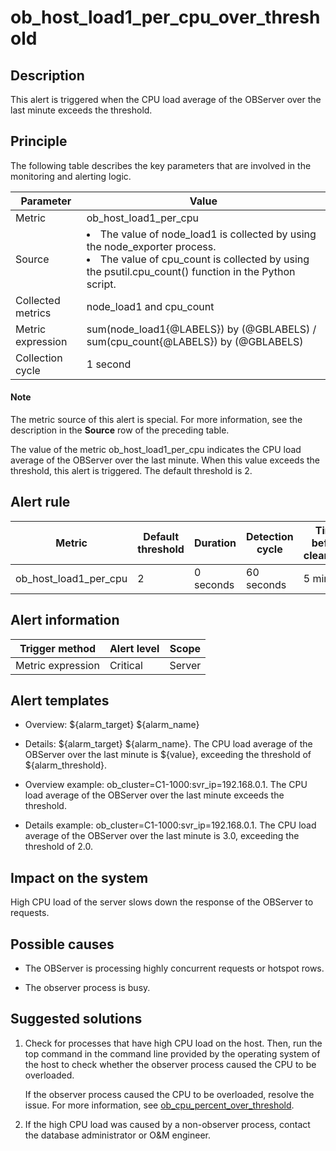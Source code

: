 ob_host_load1_per_cpu_over_threshold 
=========================================================



**Description** 
------------------------------------

This alert is triggered when the CPU load average of the OBServer over the last minute exceeds the threshold.

Principle 
------------------------------

The following table describes the key parameters that are involved in the monitoring and alerting logic. 


|     Parameter     |                                                                                                                                  Value                                                                                                                                  |
|-------------------|-------------------------------------------------------------------------------------------------------------------------------------------------------------------------------------------------------------------------------------------------------------------------|
| Metric            | ob_host_load1_per_cpu                                                                                                                                                                                                                                                   |
| Source            | <li> The value of node_load1 is collected by using the node_exporter process.   </li><li> The value of cpu_count is collected by using the psutil.cpu_count() function in the Python script.</li>    |
| Collected metrics | node_load1 and cpu_count                                                                                                                                                                                                                                                |
| Metric expression | sum(node_load1{@LABELS}) by (@GBLABELS) / sum(cpu_count{@LABELS}) by (@GBLABELS)                                                                                                                                                                                        |
| Collection cycle  | 1 second                                                                                                                                                                                                                                                                |


  <main id="notice" type='explain'>
    <h4>Note</h4>
    <p>The metric source of this alert is special. For more information, see the description in the <strong>Source</strong> row of the preceding table.</p>
  </main>

The value of the metric ob_host_load1_per_cpu indicates the CPU load average of the OBServer over the last minute. When this value exceeds the threshold, this alert is triggered. The default threshold is 2.

**Alert rule** 
-----------------------------------



|        Metric         | Default threshold | Duration  | Detection cycle | Time before clearance |
|-----------------------|-------------------|-----------|-----------------|-----------------------|
| ob_host_load1_per_cpu | 2                 | 0 seconds | 60 seconds      | 5 minutes             |



**Alert information** 
------------------------------------------



|  Trigger method   | Alert level | Scope  |
|-------------------|-------------|--------|
| Metric expression | Critical    | Server |



**Alert templates** 
----------------------------------------

* Overview: \${alarm_target} \${alarm_name}

  

* Details: \${alarm_target} \${alarm_name}. The CPU load average of the OBServer over the last minute is \${value}, exceeding the threshold of ${alarm_threshold}.

  

* Overview example: ob_cluster=C1-1000:svr_ip=192.168.0.1. The CPU load average of the OBServer over the last minute exceeds the threshold.

  

* Details example: ob_cluster=C1-1000:svr_ip=192.168.0.1. The CPU load average of the OBServer over the last minute is 3.0, exceeding the threshold of 2.0.

  




**Impact on the system** 
---------------------------------------------

High CPU load of the server slows down the response of the OBServer to requests.

**Possible causes** 
----------------------------------------

* The OBServer is processing highly concurrent requests or hotspot rows.

  

* The observer process is busy.

  




**Suggested solutions** 
--------------------------------------------

1. Check for processes that have high CPU load on the host. Then, run the top command in the command line provided by the operating system of the host to check whether the observer process caused the CPU to be overloaded. 

   If the observer process caused the CPU to be overloaded, resolve the issue. For more information, see [ob_cpu_percent_over_threshold](../2.ob-alert/13.the-cpu-usage-of-the-ob_cpu_percent_over_threshold-observer-process-exceeds-the.md).
   

2. If the high CPU load was caused by a non-observer process, contact the database administrator or O\&M engineer.

   




